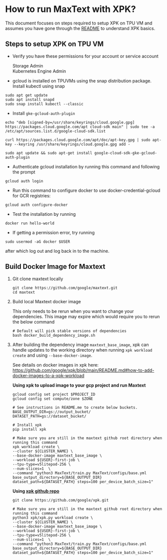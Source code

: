 <!--
 Copyright 2023 Google LLC

 Licensed under the Apache License, Version 2.0 (the "License");
 you may not use this file except in compliance with the License.
 You may obtain a copy of the License at

      https://www.apache.org/licenses/LICENSE-2.0

 Unless required by applicable law or agreed to in writing, software
 distributed under the License is distributed on an "AS IS" BASIS,
 WITHOUT WARRANTIES OR CONDITIONS OF ANY KIND, either express or implied.
 See the License for the specific language governing permissions and
 limitations under the License.
-->


# How to run MaxText with XPK?

This document focuses on steps required to setup XPK on TPU VM and assumes you have gone through the [README](https://github.com/google/xpk/blob/main/README.md) to understand XPK basics.

## Steps to setup XPK on TPU VM

* Verify you have these permissions for your account or service account

    Storage Admin \
    Kubernetes Engine Admin

* gcloud is installed on TPUVMs using the snap distribution package. Install kubectl using snap
```shell
sudo apt get update
sudo apt install snapd
sudo snap install kubectl --classic
```
* Install `gke-gcloud-auth-plugin`
```shell
echo "deb [signed-by=/usr/share/keyrings/cloud.google.gpg] https://packages.cloud.google.com/apt cloud-sdk main" | sudo tee -a /etc/apt/sources.list.d/google-cloud-sdk.list

curl https://packages.cloud.google.com/apt/doc/apt-key.gpg | sudo apt-key --keyring /usr/share/keyrings/cloud.google.gpg add -

sudo apt update && sudo apt-get install google-cloud-sdk-gke-gcloud-auth-plugin
```

* Authenticate gcloud installation by running this command and following the prompt
```
gcloud auth login
```

* Run this command to configure docker to use docker-credential-gcloud for GCR registries:
```
gcloud auth configure-docker
```

* Test the installation by running
```
docker run hello-world
```

* If getting a permission error, try running
```
sudo usermod -aG docker $USER
```
after which log out and log back in to the machine.

## Build Docker Image for Maxtext

1. Git clone maxtext locally

    ```shell
    git clone https://github.com/google/maxtext.git
    cd maxtext
    ```
2. Build local Maxtext docker image

    This only needs to be rerun when you want to change your dependencies. This image may expire which would require you to rerun the below command

    ```shell
    # Default will pick stable versions of dependencies
    bash docker_build_dependency_image.sh
    ```
3. After building the dependency image `maxtext_base_image`, xpk can handle updates to the working directory when running `xpk workload create` and using `--base-docker-image`.

    See details on docker images in xpk here: https://github.com/google/xpk/blob/main/README.md#how-to-add-docker-images-to-a-xpk-workload

    __Using xpk to upload image to your gcp project and run Maxtext__

      ```shell
      gcloud config set project $PROJECT_ID
      gcloud config set compute/zone $ZONE

      # See instructions in README.me to create below buckets.
      BASE_OUTPUT_DIR=gs://output_bucket/
      DATASET_PATH=gs://dataset_bucket/

      # Install xpk
      pip install xpk

      # Make sure you are still in the maxtext github root directory when running this command
      xpk workload create \
      --cluster ${CLUSTER_NAME} \
      --base-docker-image maxtext_base_image \
      --workload ${USER}-first-job \
      --tpu-type=v5litepod-256 \
      --num-slices=1  \
      --command "python3 MaxText/train.py MaxText/configs/base.yml base_output_directory=${BASE_OUTPUT_DIR} dataset_path=${DATASET_PATH} steps=100 per_device_batch_size=1"
      ```

      __Using [xpk github repo](https://github.com/google/xpk.git)__

      ```shell
      git clone https://github.com/google/xpk.git

      # Make sure you are still in the maxtext github root directory when running this command
      python3 xpk/xpk.py workload create \
      --cluster ${CLUSTER_NAME} \
      --base-docker-image maxtext_base_image \
      --workload ${USER}-first-job \
      --tpu-type=v5litepod-256 \
      --num-slices=1  \
      --command "python3 MaxText/train.py MaxText/configs/base.yml base_output_directory=${BASE_OUTPUT_DIR} dataset_path=${DATASET_PATH} steps=100 per_device_batch_size=1"
      ```

